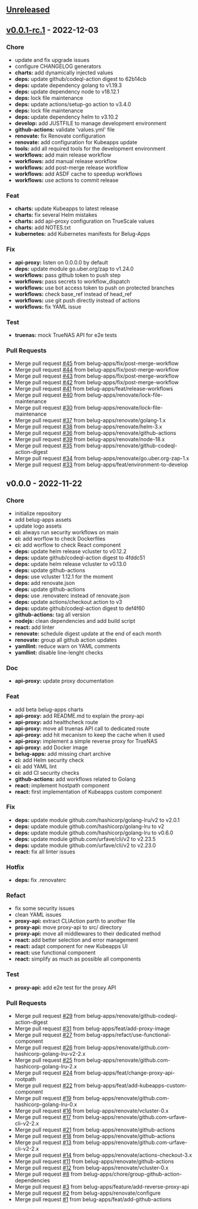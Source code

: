 <a name="unreleased"></a>
## [Unreleased]


<a name="v0.0.1-rc.1"></a>
## [v0.0.1-rc.1] - 2022-12-03
### Chore
- update and fix upgrade issues
- configure CHANGELOG generators
- **charts:** add dynamically injected values
- **deps:** update github/codeql-action digest to 62b14cb
- **deps:** update dependency golang to v1.19.3
- **deps:** update dependency node to v18.12.1
- **deps:** lock file maintenance
- **deps:** update actions/setup-go action to v3.4.0
- **deps:** lock file maintenance
- **deps:** update dependency helm to v3.10.2
- **develop:** add JUSTFILE to manage development environment
- **github-actions:** validate 'values.yml' file
- **renovate:** fix Renovate configuration
- **renovate:** add configuration for Kubeapps update
- **tools:** add all required tools for the development environment
- **workflows:** add main release workflow
- **workflows:** add manual release workflow
- **workflows:** add post-merge release workflow
- **workflows:** add ASDF cache to speedup workflows
- **workflows:** use actions to commit release

### Feat
- **charts:** update Kubeapps to latest release
- **charts:** fix several Helm mistakes
- **charts:** add api-proxy configuration on TrueScale values
- **charts:** add NOTES.txt
- **kubernetes:** add Kubernetes manifests for Belug-Apps

### Fix
- **api-proxy:** listen on 0.0.0.0 by default
- **deps:** update module go.uber.org/zap to v1.24.0
- **workflows:** pass github token to push step
- **workflows:** pass secrets to workflow_dispatch
- **workflows:** use bot access token to push on protected branches
- **workflows:** check base_ref instead of head_ref
- **workflows:** use git push directly instead of actions
- **workflows:** fix YAML issue

### Test
- **truenas:** mock TrueNAS API for e2e tests

### Pull Requests
- Merge pull request [#45](https://github.com/belug-apps/belug-apps/issues/45) from belug-apps/fix/post-merge-workflow
- Merge pull request [#44](https://github.com/belug-apps/belug-apps/issues/44) from belug-apps/fix/post-merge-workflow
- Merge pull request [#43](https://github.com/belug-apps/belug-apps/issues/43) from belug-apps/fix/post-merge-workflow
- Merge pull request [#42](https://github.com/belug-apps/belug-apps/issues/42) from belug-apps/fix/post-merge-workflow
- Merge pull request [#41](https://github.com/belug-apps/belug-apps/issues/41) from belug-apps/feat/release-workflows
- Merge pull request [#40](https://github.com/belug-apps/belug-apps/issues/40) from belug-apps/renovate/lock-file-maintenance
- Merge pull request [#30](https://github.com/belug-apps/belug-apps/issues/30) from belug-apps/renovate/lock-file-maintenance
- Merge pull request [#37](https://github.com/belug-apps/belug-apps/issues/37) from belug-apps/renovate/golang-1.x
- Merge pull request [#38](https://github.com/belug-apps/belug-apps/issues/38) from belug-apps/renovate/helm-3.x
- Merge pull request [#36](https://github.com/belug-apps/belug-apps/issues/36) from belug-apps/renovate/github-actions
- Merge pull request [#39](https://github.com/belug-apps/belug-apps/issues/39) from belug-apps/renovate/node-18.x
- Merge pull request [#35](https://github.com/belug-apps/belug-apps/issues/35) from belug-apps/renovate/github-codeql-action-digest
- Merge pull request [#34](https://github.com/belug-apps/belug-apps/issues/34) from belug-apps/renovate/go.uber.org-zap-1.x
- Merge pull request [#33](https://github.com/belug-apps/belug-apps/issues/33) from belug-apps/feat/environment-to-develop


<a name="v0.0.0"></a>
## v0.0.0 - 2022-11-22
### Chore
- initialize repository
- add belug-apps assets
- update logo assets
- **ci:** always run security workflows on main
- **ci:** add worflow to check Dockerfiles
- **ci:** add worflow to check React component
- **deps:** update helm release vcluster to v0.12.2
- **deps:** update github/codeql-action digest to 4fddc51
- **deps:** update helm release vcluster to v0.13.0
- **deps:** update github-actions
- **deps:** use vcluster 1.12.1 for the moment
- **deps:** add renovate.json
- **deps:** update github-actions
- **deps:** use .renovaterc instead of renovate.json
- **deps:** update actions/checkout action to v3
- **deps:** update github/codeql-action digest to def4f60
- **github-actions:** tag all version
- **nodejs:** clean dependencies and add build script
- **react:** add linter
- **renovate:** schedule digest update at the end of each month
- **renovate:** group all github action updates
- **yamllint:** reduce warn on YAML comments
- **yamllint:** disable line-lenght checks

### Doc
- **api-proxy:** update proxy documentation

### Feat
- add beta belug-apps charts
- **api-proxy:** add README.md to explain the proxy-api
- **api-proxy:** add healthcheck route
- **api-proxy:** move all truenas API call to dedicated route
- **api-proxy:** add hit mecanism to keep the cache when it used
- **api-proxy:** implement a simple reverse proxy for TrueNAS
- **api-proxy:** add Docker image
- **belug-apps:** add missing chart archive
- **ci:** add Helm security check
- **ci:** add YAML lint
- **ci:** add CI security checks
- **github-actions:** add workflows related to Golang
- **react:** implement hostpath component
- **react:** first implementation of Kubeapps custom component

### Fix
- **deps:** update module github.com/hashicorp/golang-lru/v2 to v2.0.1
- **deps:** update module github.com/hashicorp/golang-lru to v2
- **deps:** update module github.com/hashicorp/golang-lru to v0.6.0
- **deps:** update module github.com/urfave/cli/v2 to v2.23.5
- **deps:** update module github.com/urfave/cli/v2 to v2.23.0
- **react:** fix all linter issues

### Hotfix
- **deps:** fix .renovaterc

### Refact
- fix some security issues
- clean YAML issues
- **proxy-api:** extract CLIAction parth to another file
- **proxy-api:** move proxy-api to src/ directory
- **proxy-api:** move all middlewares to their dedicated method
- **react:** add better selection and error management
- **react:** adapt component for new Kubeapps UI
- **react:** use functional component
- **react:** simplify as much as possible all components

### Test
- **proxy-api:** add e2e test for the proxy API

### Pull Requests
- Merge pull request [#29](https://github.com/belug-apps/belug-apps/issues/29) from belug-apps/renovate/github-codeql-action-digest
- Merge pull request [#31](https://github.com/belug-apps/belug-apps/issues/31) from belug-apps/feat/add-proxy-image
- Merge pull request [#27](https://github.com/belug-apps/belug-apps/issues/27) from belug-apps/refact/use-functional-component
- Merge pull request [#26](https://github.com/belug-apps/belug-apps/issues/26) from belug-apps/renovate/github.com-hashicorp-golang-lru-v2-2.x
- Merge pull request [#25](https://github.com/belug-apps/belug-apps/issues/25) from belug-apps/renovate/github.com-hashicorp-golang-lru-2.x
- Merge pull request [#24](https://github.com/belug-apps/belug-apps/issues/24) from belug-apps/feat/change-proxy-api-rootpath
- Merge pull request [#22](https://github.com/belug-apps/belug-apps/issues/22) from belug-apps/feat/add-kubeapps-custom-component
- Merge pull request [#19](https://github.com/belug-apps/belug-apps/issues/19) from belug-apps/renovate/github.com-hashicorp-golang-lru-0.x
- Merge pull request [#16](https://github.com/belug-apps/belug-apps/issues/16) from belug-apps/renovate/vcluster-0.x
- Merge pull request [#17](https://github.com/belug-apps/belug-apps/issues/17) from belug-apps/renovate/github.com-urfave-cli-v2-2.x
- Merge pull request [#21](https://github.com/belug-apps/belug-apps/issues/21) from belug-apps/renovate/github-actions
- Merge pull request [#18](https://github.com/belug-apps/belug-apps/issues/18) from belug-apps/renovate/github-actions
- Merge pull request [#13](https://github.com/belug-apps/belug-apps/issues/13) from belug-apps/renovate/github.com-urfave-cli-v2-2.x
- Merge pull request [#14](https://github.com/belug-apps/belug-apps/issues/14) from belug-apps/renovate/actions-checkout-3.x
- Merge pull request [#11](https://github.com/belug-apps/belug-apps/issues/11) from belug-apps/renovate/github-actions
- Merge pull request [#12](https://github.com/belug-apps/belug-apps/issues/12) from belug-apps/renovate/vcluster-0.x
- Merge pull request [#8](https://github.com/belug-apps/belug-apps/issues/8) from belug-apps/chore/group-github-action-dependencies
- Merge pull request [#3](https://github.com/belug-apps/belug-apps/issues/3) from belug-apps/feature/add-reverse-proxy-api
- Merge pull request [#2](https://github.com/belug-apps/belug-apps/issues/2) from belug-apps/renovate/configure
- Merge pull request [#1](https://github.com/belug-apps/belug-apps/issues/1) from belug-apps/feat/add-github-actions


[Unreleased]: https://github.com/belug-apps/belug-apps/compare/v0.0.1-rc.1...HEAD
[v0.0.1-rc.1]: https://github.com/belug-apps/belug-apps/compare/v0.0.0...v0.0.1-rc.1
